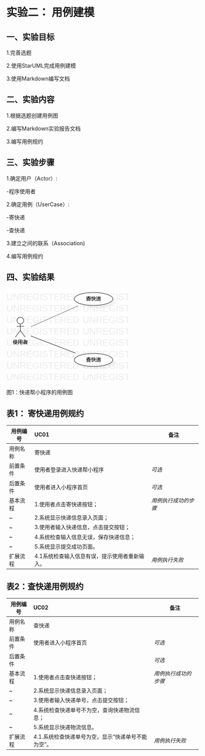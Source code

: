 #  实验二： 用例建模



## 一、实验目标



1.完善选题

2.使用StarUML完成用例建模

3.使用Markdown编写文档



##  二、实验内容



1.根据选题创建用例图

2.编写Markdown实验报告文档

3.编写用例规约



## 三、实验步骤



1.确定用户（Actor）:

  -程序使用者

2.确定用例（UserCase）:

  -寄快递

  -查快递

3.建立之间的联系（Association)

4.编写用例规约



##  四、实验结果



![用例图](./Lab2_UseCaseDiagram.jpg)

图1：快递帮小程序的用例图



##  表1： 寄快递用例规约



| 用例编号 | UC01                                          | 备注                 |
| -------- | :-------------------------------------------- | -------------------- |
| 用例名称 | 寄快递                                        |                      |
| 前置条件 | 使用者登录进入快递帮小程序                    | *可选*               |
| 后置条件 | 使用者进入小程序首页                          | *可选*               |
| 基本流程 | 1.使用者点击寄快递按钮；                      | *用例执行成功的步骤* |
| ~        | 2.系统显示快递信息录入页面；                  |                      |
| ~        | 3.使用者输入快递信息，点击提交按钮；          |                      |
| ~        | 4.系统检查输入信息无误，保存快递信息；        |                      |
| ~        | 5.系统显示提交成功页面。                      |                      |
| 扩展流程 | 4.1系统检查输入信息有误，提示使用者重新输入。 | *用例执行失败*       |



## 表2：查快递用例规约



| 用例编号 | UC02                                                | 备注                 |
| -------- | :-------------------------------------------------- | -------------------- |
| 用例名称 | 查快递                                              |                      |
| 前置条件 | 使用者进入小程序首页                                | *可选*               |
| 后置条件 |                                                     | *可选*               |
| 基本流程 | 1.使用者点击查快递按钮；                            | *用例执行成功的步骤* |
| ~        | 2.系统显示快递信息录入页面；                        |                      |
| ~        | 3.使用者输入快递单号，点击提交按钮；                |                      |
| ~        | 4.系统检查快递单号不为空，查询快递物流信息；           |                      |
| ~        | 5.系统显示快递物流信息。            |                      |
| 扩展流程 | 4.1.系统检查快递单号为空，显示“快递单号不能为空”。 | *用例执行失败*       |



